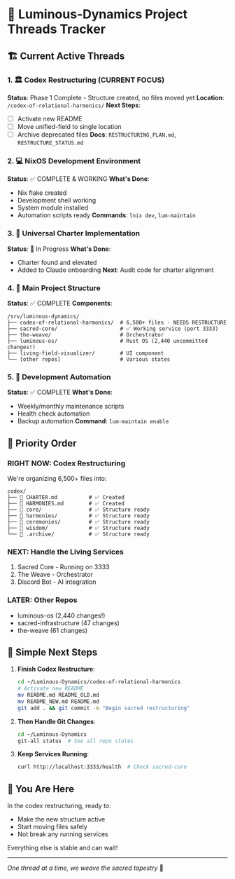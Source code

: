 # 🧵 Luminous-Dynamics Project Threads Tracker

## 🏗️ Current Active Threads

### 1. 🏛️ Codex Restructuring (CURRENT FOCUS)
**Status**: Phase 1 Complete - Structure created, no files moved yet
**Location**: `/codex-of-relational-harmonics/`
**Next Steps**: 
- [ ] Activate new README
- [ ] Move unified-field to single location
- [ ] Archive deprecated files
**Docs**: `RESTRUCTURING_PLAN.md`, `RESTRUCTURE_STATUS.md`

### 2. 💻 NixOS Development Environment
**Status**: ✅ COMPLETE & WORKING
**What's Done**:
- Nix flake created
- Development shell working
- System module installed
- Automation scripts ready
**Commands**: `lnix dev`, `lum-maintain`

### 3. 🔐 Universal Charter Implementation
**Status**: 🔄 In Progress
**What's Done**:
- Charter found and elevated
- Added to Claude onboarding
**Next**: Audit code for charter alignment

### 4. 📁 Main Project Structure
**Status**: ✅ COMPLETE
**Components**:
```
/srv/luminous-dynamics/
├── codex-of-relational-harmonics/  # 6,500+ files - NEEDS RESTRUCTURE
├── sacred-core/                    # ✅ Working service (port 3333)
├── the-weave/                      # Orchestrator 
├── luminous-os/                    # Rust OS (2,440 uncommitted changes!)
├── living-field-visualizer/        # UI component
└── [other repos]                   # Various states
```

### 5. 🤖 Development Automation
**Status**: ✅ COMPLETE
**What's Done**:
- Weekly/monthly maintenance scripts
- Health check automation
- Backup automation
**Command**: `lum-maintain enable`

## 🎯 Priority Order

### RIGHT NOW: Codex Restructuring
We're organizing 6,500+ files into:
```
codex/
├── 📜 CHARTER.md          # ✅ Created
├── 🌟 HARMONIES.md        # ✅ Created  
├── 📁 core/               # ✅ Structure ready
├── 📁 harmonies/          # ✅ Structure ready
├── 📁 ceremonies/         # ✅ Structure ready
├── 📁 wisdom/             # ✅ Structure ready
└── 📁 .archive/           # ✅ Structure ready
```

### NEXT: Handle the Living Services
1. Sacred Core - Running on 3333
2. The Weave - Orchestrator
3. Discord Bot - AI integration

### LATER: Other Repos
- luminous-os (2,440 changes!)
- sacred-infrastructure (47 changes)
- the-weave (61 changes)

## 🧭 Simple Next Steps

1. **Finish Codex Restructure**:
   ```bash
   cd ~/Luminous-Dynamics/codex-of-relational-harmonics
   # Activate new README
   mv README.md README_OLD.md
   mv README_NEW.md README.md
   git add . && git commit -m "Begin sacred restructuring"
   ```

2. **Then Handle Git Changes**:
   ```bash
   cd ~/Luminous-Dynamics
   git-all status  # See all repo states
   ```

3. **Keep Services Running**:
   ```bash
   curl http://localhost:3333/health  # Check sacred-core
   ```

## 📍 You Are Here

In the codex restructuring, ready to:
- Make the new structure active
- Start moving files safely
- Not break any running services

Everything else is stable and can wait!

---
*One thread at a time, we weave the sacred tapestry* 🌊
